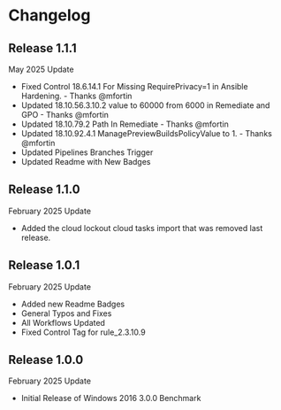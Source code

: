 # Changelog

## Release 1.1.1

May 2025 Update
  - Fixed Control 18.6.14.1 For Missing RequirePrivacy=1 in Ansible Hardening. - Thanks @mfortin
  - Updated 18.10.56.3.10.2 value to 60000 from 6000 in Remediate and GPO - Thanks @mfortin
  - Updated 18.10.79.2 Path In Remediate - Thanks @mfortin
  - Updated 18.10.92.4.1 ManagePreviewBuildsPolicyValue to 1. - Thanks @mfortin
  - Updated Pipelines Branches Trigger
  - Updated Readme with New Badges

## Release 1.1.0

February 2025 Update
  - Added the cloud lockout cloud tasks import that was removed last release.

## Release 1.0.1

February 2025 Update
  - Added new Readme Badges
  - General Typos and Fixes
  - All Workflows Updated
  - Fixed Control Tag for rule_2.3.10.9

## Release 1.0.0

February 2025 Update
  - Initial Release of Windows 2016 3.0.0 Benchmark
